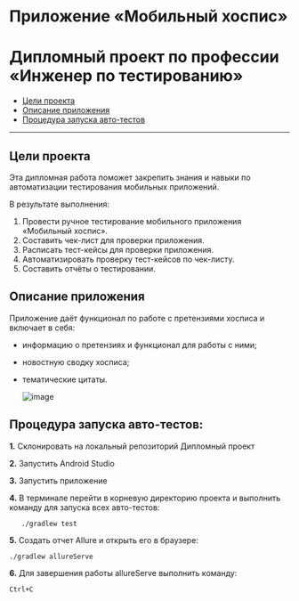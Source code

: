 # Приложение «Мобильный хоспис»

# Дипломный проект по профессии «Инженер по тестированию»

- [Цели проекта](#title1)
- [Описание приложения](#title2)
- [Процедура запуска авто-тестов](#title3)

---

## <a id="title1">Цели проекта</a>
Эта дипломная работа поможет закрепить знания и навыки по автоматизации тестирования мобильных приложений.

В результате выполнения:

1. Провести ручное тестирование мобильного приложения «Мобильный хоспис».
2. Составить чек-лист для проверки приложения.
3. Расписать тест-кейсы для проверки приложения.
4. Автоматизировать проверку тест-кейсов по чек-листу.
5. Составить отчёты о тестировании.

## <a id="title2">Описание приложения</a>
Приложение даёт функционал по работе с претензиями хосписа и включает в себя:

- информацию о претензиях и функционал для работы с ними;
- новостную сводку хосписа;
- тематические цитаты.

  ![image](https://github.com/STALKSA/QADiplom/assets/109988277/60b4b787-959d-43b0-981f-7bd60a0e4e26)

## Процедура запуска авто-тестов:

**1.** Склонировать на локальный репозиторий Дипломный проект

**2.** Запустить Android Studio

**3.** Запустить приложение

**4.** В терминале перейти в корневую директорию проекта и выполнить команду для запуска всех авто-тестов:

```
   ./gradlew test
```

**5.** Создать отчет Allure и открыть его в браузере:

    ./gradlew allureServe

**6.** Для завершения работы allureServe выполнить команду:

    Ctrl+C

    

